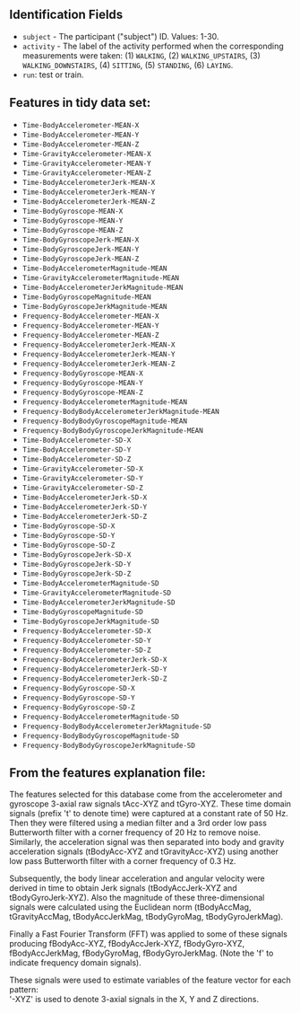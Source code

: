 ## Identification Fields

* `subject` - The participant ("subject") ID. Values: 1-30.
* `activity` - The label of the activity performed when the corresponding measurements were taken: (1) `WALKING`, (2) `WALKING_UPSTAIRS`, (3) `WALKING_DOWNSTAIRS`, (4) `SITTING`, (5) `STANDING`, (6) `LAYING`.
* `run`: test or train.

## Features in tidy data set:

* `Time-BodyAccelerometer-MEAN-X`
* `Time-BodyAccelerometer-MEAN-Y`
* `Time-BodyAccelerometer-MEAN-Z`
* `Time-GravityAccelerometer-MEAN-X`
* `Time-GravityAccelerometer-MEAN-Y`
* `Time-GravityAccelerometer-MEAN-Z`
* `Time-BodyAccelerometerJerk-MEAN-X`
* `Time-BodyAccelerometerJerk-MEAN-Y`
* `Time-BodyAccelerometerJerk-MEAN-Z`
* `Time-BodyGyroscope-MEAN-X`
* `Time-BodyGyroscope-MEAN-Y`
* `Time-BodyGyroscope-MEAN-Z`
* `Time-BodyGyroscopeJerk-MEAN-X`
* `Time-BodyGyroscopeJerk-MEAN-Y`
* `Time-BodyGyroscopeJerk-MEAN-Z`
* `Time-BodyAccelerometerMagnitude-MEAN`
* `Time-GravityAccelerometerMagnitude-MEAN`
* `Time-BodyAccelerometerJerkMagnitude-MEAN`
* `Time-BodyGyroscopeMagnitude-MEAN`
* `Time-BodyGyroscopeJerkMagnitude-MEAN`
* `Frequency-BodyAccelerometer-MEAN-X`
* `Frequency-BodyAccelerometer-MEAN-Y`
* `Frequency-BodyAccelerometer-MEAN-Z`
* `Frequency-BodyAccelerometerJerk-MEAN-X`
* `Frequency-BodyAccelerometerJerk-MEAN-Y`
* `Frequency-BodyAccelerometerJerk-MEAN-Z`
* `Frequency-BodyGyroscope-MEAN-X`
* `Frequency-BodyGyroscope-MEAN-Y`
* `Frequency-BodyGyroscope-MEAN-Z`
* `Frequency-BodyAccelerometerMagnitude-MEAN`
* `Frequency-BodyBodyAccelerometerJerkMagnitude-MEAN`
* `Frequency-BodyBodyGyroscopeMagnitude-MEAN`
* `Frequency-BodyBodyGyroscopeJerkMagnitude-MEAN`
* `Time-BodyAccelerometer-SD-X`
* `Time-BodyAccelerometer-SD-Y`
* `Time-BodyAccelerometer-SD-Z`
* `Time-GravityAccelerometer-SD-X`
* `Time-GravityAccelerometer-SD-Y`
* `Time-GravityAccelerometer-SD-Z`
* `Time-BodyAccelerometerJerk-SD-X`
* `Time-BodyAccelerometerJerk-SD-Y`
* `Time-BodyAccelerometerJerk-SD-Z`
* `Time-BodyGyroscope-SD-X`
* `Time-BodyGyroscope-SD-Y`
* `Time-BodyGyroscope-SD-Z`
* `Time-BodyGyroscopeJerk-SD-X`
* `Time-BodyGyroscopeJerk-SD-Y`
* `Time-BodyGyroscopeJerk-SD-Z`
* `Time-BodyAccelerometerMagnitude-SD`
* `Time-GravityAccelerometerMagnitude-SD`
* `Time-BodyAccelerometerJerkMagnitude-SD`
* `Time-BodyGyroscopeMagnitude-SD`
* `Time-BodyGyroscopeJerkMagnitude-SD`
* `Frequency-BodyAccelerometer-SD-X`
* `Frequency-BodyAccelerometer-SD-Y`
* `Frequency-BodyAccelerometer-SD-Z`
* `Frequency-BodyAccelerometerJerk-SD-X`
* `Frequency-BodyAccelerometerJerk-SD-Y`
* `Frequency-BodyAccelerometerJerk-SD-Z`
* `Frequency-BodyGyroscope-SD-X`
* `Frequency-BodyGyroscope-SD-Y`
* `Frequency-BodyGyroscope-SD-Z`
* `Frequency-BodyAccelerometerMagnitude-SD`
* `Frequency-BodyBodyAccelerometerJerkMagnitude-SD`
* `Frequency-BodyBodyGyroscopeMagnitude-SD`
* `Frequency-BodyBodyGyroscopeJerkMagnitude-SD`

## From the features explanation file:

The features selected for this database come from the accelerometer and gyroscope 3-axial raw signals tAcc-XYZ and tGyro-XYZ. These time domain signals (prefix 't' to denote time) were captured at a constant rate of 50 Hz. Then they were filtered using a median filter and a 3rd order low pass Butterworth filter with a corner frequency of 20 Hz to remove noise. Similarly, the acceleration signal was then separated into body and gravity acceleration signals (tBodyAcc-XYZ and tGravityAcc-XYZ) using another low pass Butterworth filter with a corner frequency of 0.3 Hz. 

Subsequently, the body linear acceleration and angular velocity were derived in time to obtain Jerk signals (tBodyAccJerk-XYZ and tBodyGyroJerk-XYZ). Also the magnitude of these three-dimensional signals were calculated using the Euclidean norm (tBodyAccMag, tGravityAccMag, tBodyAccJerkMag, tBodyGyroMag, tBodyGyroJerkMag). 

Finally a Fast Fourier Transform (FFT) was applied to some of these signals producing fBodyAcc-XYZ, fBodyAccJerk-XYZ, fBodyGyro-XYZ, fBodyAccJerkMag, fBodyGyroMag, fBodyGyroJerkMag. (Note the 'f' to indicate frequency domain signals). 

These signals were used to estimate variables of the feature vector for each pattern:  
'-XYZ' is used to denote 3-axial signals in the X, Y and Z directions.
